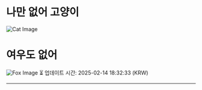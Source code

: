 
# 나만 없어 고양이

![Cat Image](https://cdn2.thecatapi.com/images/MTgxOTM1NA.jpg)

# 여우도 없어
![Fox Image](https://randomfox.ca/images/56.jpg)
⏳ 업데이트 시간: 2025-02-14 18:32:33 (KRW)

---
